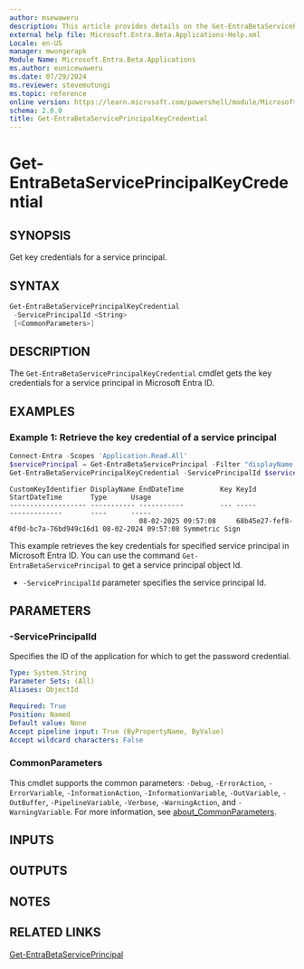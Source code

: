 ```yaml
---
author: msewaweru
description: This article provides details on the Get-EntraBetaServicePrincipalKeyCredential command.
external help file: Microsoft.Entra.Beta.Applications-Help.xml
Locale: en-US
manager: mwongerapk
Module Name: Microsoft.Entra.Beta.Applications
ms.author: eunicewaweru
ms.date: 07/29/2024
ms.reviewer: stevemutungi
ms.topic: reference
online version: https://learn.microsoft.com/powershell/module/Microsoft.Entra.Beta/Get-EntraBetaServicePrincipalKeyCredential
schema: 2.0.0
title: Get-EntraBetaServicePrincipalKeyCredential
---
```


# Get-EntraBetaServicePrincipalKeyCredential

## SYNOPSIS

Get key credentials for a service principal.

## SYNTAX

```powershell
Get-EntraBetaServicePrincipalKeyCredential
 -ServicePrincipalId <String>
 [<CommonParameters>]
```

## DESCRIPTION

The `Get-EntraBetaServicePrincipalKeyCredential` cmdlet gets the key credentials for a service principal in Microsoft Entra ID.

## EXAMPLES

### Example 1: Retrieve the key credential of a service principal

```powershell
Connect-Entra -Scopes 'Application.Read.All'
$servicePrincipal = Get-EntraBetaServicePrincipal -Filter "displayName eq 'Helpdesk Application'"
Get-EntraBetaServicePrincipalKeyCredential -ServicePrincipalId $servicePrincipal.Id
```

```Output
CustomKeyIdentifier DisplayName EndDateTime         Key KeyId                                StartDateTime       Type      Usage
------------------- ----------- -----------         --- -----                                -------------       ----      -----
                                08-02-2025 09:57:08     68b45e27-fef8-4f0d-bc7a-76bd949c16d1 08-02-2024 09:57:08 Symmetric Sign
```

This example retrieves the key credentials for specified service principal in Microsoft Entra ID. You can use the command `Get-EntraBetaServicePrincipal` to get a service principal object Id.

- `-ServicePrincipalId` parameter specifies the service principal Id.

## PARAMETERS

### -ServicePrincipalId

Specifies the ID of the application for which to get the password credential.

```yaml
Type: System.String
Parameter Sets: (All)
Aliases: ObjectId

Required: True
Position: Named
Default value: None
Accept pipeline input: True (ByPropertyName, ByValue)
Accept wildcard characters: False
```

### CommonParameters

This cmdlet supports the common parameters: `-Debug`, `-ErrorAction`, `-ErrorVariable`, `-InformationAction`, `-InformationVariable`, `-OutVariable`, `-OutBuffer`, `-PipelineVariable`, `-Verbose`, `-WarningAction`, and `-WarningVariable`. For more information, see [about_CommonParameters](https://go.microsoft.com/fwlink/?LinkID=113216).

## INPUTS

## OUTPUTS

## NOTES

## RELATED LINKS

[Get-EntraBetaServicePrincipal](Get-EntraBetaServicePrincipal.md)
